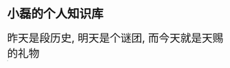 # 小磊的个人知识库

<div style="display:flex;justify-content:center;align-item:center;font-size:25px">
昨天是段历史,
明天是个谜团,
而今天就是天赐的礼物
</div>
<img src="https://cdn.jsdelivr.net/gh/hehuan2023/pic/typora/rabbit.png" style="zoom:13%;" />
